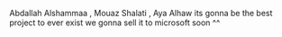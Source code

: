 Abdallah Alshammaa , Mouaz Shalati , Aya Alhaw
its gonna be the best project to ever exist
we gonna sell it to microsoft soon ^^

